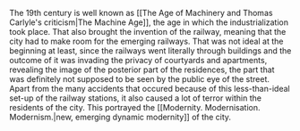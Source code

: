 The 19th century is well known as [[The Age of Machinery and Thomas Carlyle's criticism|The Machine Age]], the age in which the industrialization took place. That also brought the invention of the railway, meaning that the city had to make room for the emerging railways. That was not ideal at the beginning at least, since the railways went literally through buildings and the outcome of it was invading the privacy of courtyards and apartments, revealing the image of the posterior part of the residences, the part that was definitely not supposed to be seen by the public eye of the street. Apart from the many accidents that occured because of this less-than-ideal set-up of the railway stations, it also caused a lot of terror within the residents of the city. This portrayed the [[Modernity. Modernisation. Modernism.|new, emerging dynamic modernity]] of the city.